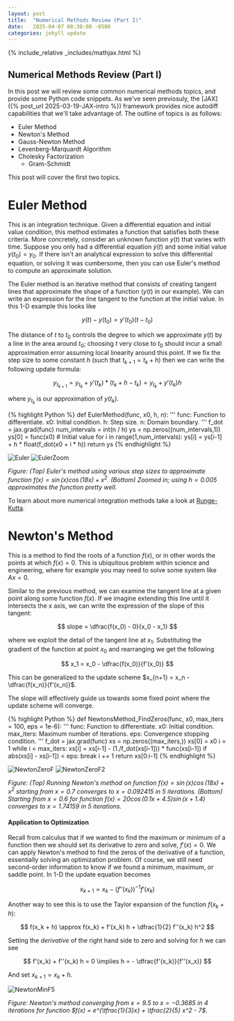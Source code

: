 ```yaml
---
layout: post
title:  "Numerical Methods Review (Part I)"
date:   2025-04-07 08:30:00 -0500
categories: jekyll update
---
```

{% include_relative _includes/mathjax.html %}

## Numerical Methods Review (Part I)
In this post we will review some common numerical methods topics, and provide some Python code snippets. As we've seen previosuly, the [JAX]({% post_url 2025-03-19-JAX-intro %}) framework provides nice autodiff capabilities that we'll take advantage of.
The outline of topics is as follows:
* Euler Method
* Newton's Method
* Gauss-Newton Method
* Levenberg-Marquardt Algorithm
* Cholesky Factorization 
    - Gram-Schmidt

This post will cover the first two topics.

# Euler Method
This is an integration technique. Given a differential equation and initial value condition, this method estimates a function that satisfies both these criteria. More concretely, consider an unknown function $y(t)$ that varies with time. Suppose you only had a differential equation $\dot y(t)$ and some initial value $y(t_0) = y_0$. If there isn't an analytical expression to solve this differential equation, or solving it was cumbersome, then you can use Euler's method to compute an approximate solution.

The Euler method is an iterative method that consists of creating tangent lines that approximate the shape of a function ($y(t)$ in our example). We can write an expression for the line tangent to the function at the initial value. In this 1-D example this looks like 

$$
y(t) - y(t_0) = y'(t_0) (t - t_0)
$$

The distance of $t$ to $t_0$ controls the degree to which we approximate $y(t)$ by a line in the area around $t_0$; choosing $t$ very close to $t_0$ should incur a small approximation error assuming local linearity around this point. If we fix the step size to some constant $h$ (such that $t_{k+1} = t_k + h$)  then we can write the following update formula:

$$y_{t_{k + 1}} = y_{t_k} + y'(t_k) * (t_k + h - t_k) = y_{t_k} + y'(t_k) h$$

where $y_{t_k}$ is our approximation of $y(t_k)$.

{% highlight Python %}
def EulerMethod(func, x0, h, n):
    '''
    func: Function to differentiate.
    x0: Initial condition.
    h: Step size.
    n: Domain boundary. 
    '''
    f_dot = jax.grad(func)
    num_intervals = int(n / h)
    ys = np.zeros((num_intervals,1))
    ys[0] = func(x0) # Initial value
    for i in range(1,num_intervals):
        ys[i] = ys[i-1] + h * float(f_dot(x0 + i * h))
    return ys
{% endhighlight %}

![Euler](/images/numerical_methods/eulers_method.png) 
![EulerZoom](/images/numerical_methods/eulers_method_zoom.png)

*<medium> Figure: (Top) Euler's method using various step sizes to approximate function $f(x) = \sin(x) \cos(18x) + x^2$. (Bottom) Zoomed in; using $h=0.005$ approximates the function pretty well. </medium>*

To learn about more numerical integration methods take a look at [Runge-Kutta][runge-kutta].

# Newton's Method
This is a method to find the roots of a function $f(x)$, or in other words the points at which $f(x)=0$. 
This is ubiquitous problem within science and engineering, where for example you may need to solve some system like $Ax=0$.

Similar to the previous method, we can examine the tangent line at a given point along some function $f(x)$. If we imagine extending this line until it intersects the x axis, we can write the expression of the slope of this tangent:

$$
slope = \dfrac{f(x_0) - 0}{x_0 - x_1}
$$ 

where we exploit the detail of the tangent line at $x_1$.
Substituting the gradient of the function at point $x_0$ and rearranging we get the following

$$
x_1 = x_0 - \dfrac{f(x_0)}{f'(x_0)}
$$ 

This can be generalized to the update scheme $x_{n+1} = x_n - \dfrac{f(x_n)}{f'(x_n)}$.

The slope will effectively guide us towards some fixed point where the update scheme will converge.

{% highlight Python %}
def NewtonsMethod_FindZeros(func, x0, max_iters = 100, eps = 1e-6):
    '''
    func: Function to differentiate.
    x0: Initial condition.
    max_iters: Maximum number of iterations.
    eps: Convergence stopping condition. 
    '''
    f_dot = jax.grad(func)
    xs = np.zeros((max_iters,))
    xs[0] = x0
    i = 1
    while i < max_iters:
        xs[i] = xs[i-1] - (1./f_dot(xs[i-1])) * func(xs[i-1])
        if abs(xs[i] - xs[i-1]) < eps:
            break
        i += 1
    return xs[0:i-1]
{% endhighlight %}

![NewtonZeroF](/images/numerical_methods/newtons_method_F.png) 
![NewtonZeroF2](/images/numerical_methods/newtons_method_F2.png)

*<medium> Figure: (Top) Running Newton's method on function $f(x) = \sin(x) \cos(18x) + x^2$ starting from $x=0.7$ converges to $x=0.092415$ in 5 iterations. (Bottom) Starting from $x=0.6$ for function $f(x) = 20 \cos(0.1 x + 4.5) \sin(x + 1.4)$ converges to $x=1.74159$ in 5 iterations. </medium>*

#### Application to Optimization
Recall from calculus that if we wanted to find the maximum or minimum of a function then we should set its derivative to zero and solve, $f'(x) = 0$. We can apply Newton's method to find the zeros of the derivative of a function, essentially solving an optimization problem. Of course, we still need second-order information to know if we found a minimum, maximum, or saddle point. In 1-D the update equation becomes 

$$
x_{k+1} = x_k - (f''(x_k))^{-1} f'(x_k)
$$

Another way to see this is to use the Taylor expansion of the function $f(x_k + h)$:

$$
f(x_k + h) \approx f(x_k) + f'(x_k) h + \dfrac{1}{2} f''(x_k) h^2
$$

Setting the *derivative* of the right hand side to zero and solving for $h$ we can see

$$
f'(x_k) + f''(x_k) h = 0 \implies h = - \dfrac{f'(x_k)}{f''(x_x)}
$$

And set $x_{k+1} = x_k + h$.

![NewtonMinF5](/images/numerical_methods/newtons_method_optimize_F5.png)

*<medium> Figure: Newton's method converging from $x=9.5$ to $x=-0.3685$ in 4 iterations for function $f(x) = e^{\tfrac{1}{3}x} + \tfrac{2}{5} x^2 - 7$.</medium>*


[runge-kutta]: https://en.wikipedia.org/wiki/Runge–Kutta_methods
